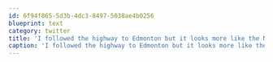```yaml
---
id: 6f94f865-5d3b-4dc3-8497-5038ae4b0256
blueprint: text
category: twitter
title: 'I followed the highway to Edmonton but it looks more like the North Pole.. hmmm.'
caption: 'I followed the highway to Edmonton but it looks more like the North Pole.. hmmm.'
---
```


